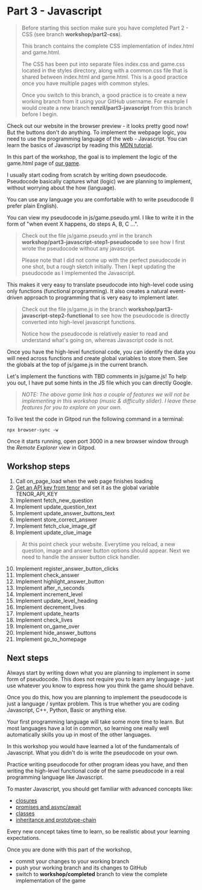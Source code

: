 # Part 3 - Javascript

> Before starting this section make sure you have completed Part 2 - CSS (see branch **workshop/part2-css**).
> 
> This branch contains the complete CSS implementation of index.html and game.html.
> 
> The CSS has been put into separate files index.css and game.css located in the styles directory, along with a common.css file that is shared between index.html and game.html. This is a good practice once you have multiple pages with common styles.
> 
> Once you switch to this branch, a good practice is to create a new working branch from it using your GitHub username. For example I would create a new branch **renzil/part3-javascript** from this branch before I begin.

Check out our website in the browser preview - it looks pretty good now! But the buttons don't do anything. To implement the webpage logic, you need to use the programming language of the web - Javascript. You can learn the basics of Javascript by reading this [MDN tutorial](https://developer.mozilla.org/en-US/docs/Web/JavaScript/A_re-introduction_to_JavaScript).

In this part of the workshop, the goal is to implement the logic of the game.html page of [our game](https://hollywood-quiz.renzil.com).

I usually start coding from scratch by writing down pseudocode. Pseudocode basically captures what (logic) we are planning to implement, without worrying about the how (language).

You can use any language you are comfortable with to write pseudocode (I prefer plain English).

You can view my pseudocode in js/game.pseudo.yml. I like to write it in the form of "when event X happens, do steps A, B, C ...".

> Check out the file js/game.pseudo.yml in the branch **workshop/part3-javascript-step1-pseudocode** to see how I first wrote the pseudocode without any javascript.
> 
> Please note that I did not come up with the perfect pseudocode in one shot, but a rough sketch initially. Then I kept updating the pseudocode as I implemented the Javascript.

This makes it very easy to translate pseudocode into high-level code using only functions (functional programming). It also creates a natural event-driven approach to programming that is very easy to implement later.

> Check out the file js/game.js in the branch **workshop/part3-javascript-step2-functional** to see how the pseudocode is directly converted into high-level javascript functions.
> 
> Notice how the pseudocode is relatively easier to read and understand what's going on, whereas Javascript code is not.

Once you have the high-level functional code, you can identify the data you will need across functions and create global variables to store them. See the globals at the top of js/game.js in the current branch.

Let's implement the functions with TBD comments in js/game.js! To help you out, I have put some hints in the JS file which you can directly Google.

> *NOTE: The above game link has a couple of features we will not be implementing in this workshop (music & difficulty slider). I leave these features for you to explore on your own.*
  
To live test the code in Gitpod run the following command in a terminal:

```npx browser-sync -w```

Once it starts running, open port 3000 in a new browser window through the *Remote Explorer* view in Gitpod.

## Workshop steps

1. Call on_page_load when the web page finishes loading
2. [Get an API key from tenor](https://tenor.com/developer/keyregistration) and set it as the global variable TENOR_API_KEY
3. Implement fetch_new_question
4. Implement update_question_text
5. Implement update_answer_buttons_text
6. Implement store_correct_answer
7. Implement fetch_clue_image_gif
8. Implement update_clue_image

> At this point check your website. Everytime you reload, a new question, image and answer button options should appear. Next we need to handle the answer button click handler.

10. Implement register_answer_button_clicks
11. Implement check_answer
13. Implement highlight_answer_button
14. Implement after_n_seconds
15. Implement increment_level
16. Implement update_level_heading
18. Implement decrement_lives
19. Implement update_hearts
20. Implement check_lives
21. Implement on_game_over
22. Implement hide_answer_buttons
23. Implement go_to_homepage

## Next steps

Always start by writing down what you are planning to implement in some form of pseudocode. This does not require you to learn any language - just use whatever you know to express how you think the game should behave.

Once you do this, how you are planning to implement the pseudocode is just a language / syntax problem. This is true whether you are coding Javascript, C++, Python, Basic or anything else.

Your first programming language will take some more time to learn. But most languages have a lot in common, so learning one really well automatically skills you up in most of the other languages.

In this workshop you would have learned a lot of the fundamentals of Javascript. What you didn't do is write the pseudocode on your own.

Practice writing pseudocode for other program ideas you have, and then writing the high-level functional code of the same pseudocode in a real programming language like Javascript.

To master Javascript, you should get familiar with advanced concepts like:
- [closures](https://developer.mozilla.org/en-US/docs/Web/JavaScript/Closures)
- [promises and async/await](https://developer.mozilla.org/en-US/docs/Learn/JavaScript/Asynchronous/Promises)
- [classes](https://developer.mozilla.org/en-US/docs/Web/JavaScript/Reference/Classes)
- [inheritance and prototype-chain](https://developer.mozilla.org/en-US/docs/Web/JavaScript/Inheritance_and_the_prototype_chain)
  
Every new concept takes time to learn, so be realistic about your learning expectations.

Once you are done with this part of the workshop,
- commit your changes to your working branch
- push your working branch and its changes to GitHub
- switch to **workshop/completed** branch to view the complete implementation of the game
